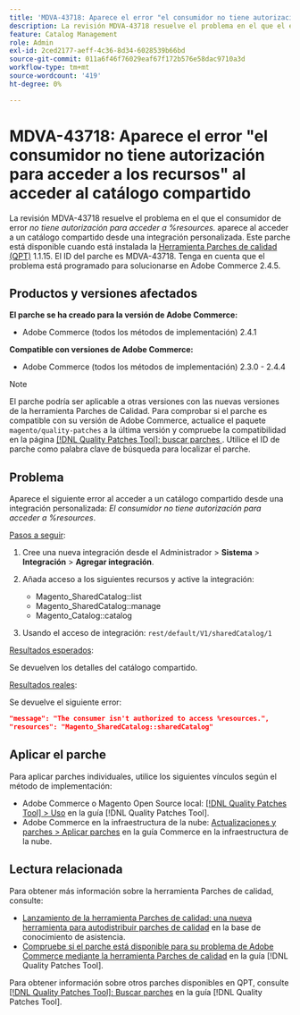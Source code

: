```yaml
---
title: 'MDVA-43718: Aparece el error "el consumidor no tiene autorización para acceder a los recursos" al acceder al catálogo compartido'
description: La revisión MDVA-43718 resuelve el problema en el que el error *consumidor no tiene autorización para acceder a %recursos.* aparece al acceder a un catálogo compartido desde una integración personalizada. Este parche está disponible cuando está instalada la [Quality Patches Tool (QPT)](https://experienceleague.adobe.com/en/docs/commerce-operations/tools/quality-patches-tool/quality-patches-tool-to-self-serve-quality-patches) 1.1.15. El ID del parche es MDVA-43718. Tenga en cuenta que el problema está programado para solucionarse en Adobe Commerce 2.4.5.
feature: Catalog Management
role: Admin
exl-id: 2ced2177-aeff-4c36-8d34-6028539b66bd
source-git-commit: 011a6f46f76029eaf67f172b576e58dac9710a3d
workflow-type: tm+mt
source-wordcount: '419'
ht-degree: 0%

---
```


# MDVA-43718: Aparece el error &quot;el consumidor no tiene autorización para acceder a los recursos&quot; al acceder al catálogo compartido

La revisión MDVA-43718 resuelve el problema en el que el consumidor de error *no tiene autorización para acceder a %resources.* aparece al acceder a un catálogo compartido desde una integración personalizada. Este parche está disponible cuando está instalada la [Herramienta Parches de calidad (QPT)](https://experienceleague.adobe.com/en/docs/commerce-operations/tools/quality-patches-tool/quality-patches-tool-to-self-serve-quality-patches) 1.1.15. El ID del parche es MDVA-43718. Tenga en cuenta que el problema está programado para solucionarse en Adobe Commerce 2.4.5.

## Productos y versiones afectados

**El parche se ha creado para la versión de Adobe Commerce:**

* Adobe Commerce (todos los métodos de implementación) 2.4.1

**Compatible con versiones de Adobe Commerce:**

* Adobe Commerce (todos los métodos de implementación) 2.3.0 - 2.4.4

>[!NOTE]
>
>El parche podría ser aplicable a otras versiones con las nuevas versiones de la herramienta Parches de Calidad. Para comprobar si el parche es compatible con su versión de Adobe Commerce, actualice el paquete `magento/quality-patches` a la última versión y compruebe la compatibilidad en la página [[!DNL Quality Patches Tool]: buscar parches ](https://experienceleague.adobe.com/en/docs/commerce-operations/tools/quality-patches-tool/quality-patches-tool-to-self-serve-quality-patches). Utilice el ID de parche como palabra clave de búsqueda para localizar el parche.

## Problema

Aparece el siguiente error al acceder a un catálogo compartido desde una integración personalizada: *El consumidor no tiene autorización para acceder a %resources*.

<u>Pasos a seguir</u>:

1. Cree una nueva integración desde el Administrador > **Sistema** > **Integración** > **Agregar integración**.
1. Añada acceso a los siguientes recursos y active la integración:

   * Magento_SharedCatalog::list
   * Magento_SharedCatalog::manage
   * Magento_Catalog::catalog

1. Usando el acceso de integración: `rest/default/V1/sharedCatalog/1`

<u>Resultados esperados</u>:

Se devuelven los detalles del catálogo compartido.

<u>Resultados reales</u>:

Se devuelve el siguiente error:

```JSON
"message": "The consumer isn't authorized to access %resources.",
"resources": "Magento_SharedCatalog::sharedCatalog"
```

## Aplicar el parche

Para aplicar parches individuales, utilice los siguientes vínculos según el método de implementación:

* Adobe Commerce o Magento Open Source local: [[!DNL Quality Patches Tool] > Uso](/help/tools/quality-patches-tool/usage.md) en la guía [!DNL Quality Patches Tool].
* Adobe Commerce en la infraestructura de la nube: [Actualizaciones y parches > Aplicar parches](https://experienceleague.adobe.com/docs/commerce-cloud-service/user-guide/develop/upgrade/apply-patches.html) en la guía Commerce en la infraestructura de la nube.

## Lectura relacionada

Para obtener más información sobre la herramienta Parches de calidad, consulte:

* [Lanzamiento de la herramienta Parches de calidad: una nueva herramienta para autodistribuir parches de calidad](https://experienceleague.adobe.com/en/docs/commerce-operations/tools/quality-patches-tool/quality-patches-tool-to-self-serve-quality-patches) en la base de conocimiento de asistencia.
* [Compruebe si el parche está disponible para su problema de Adobe Commerce mediante la herramienta Parches de calidad](/help/tools/quality-patches-tool/patches-available-in-qpt/check-patch-for-magento-issue-with-magento-quality-patches.md) en la guía [!DNL Quality Patches Tool].

Para obtener información sobre otros parches disponibles en QPT, consulte [[!DNL Quality Patches Tool]: Buscar parches](https://experienceleague.adobe.com/tools/commerce-quality-patches/index.html) en la guía [!DNL Quality Patches Tool].
